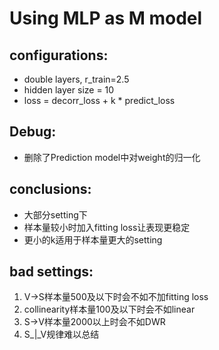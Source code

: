 # Using MLP as M model
## configurations:
- double layers, r_train=2.5
- hidden layer size = 10
- loss = decorr_loss +  k * predict_loss
## Debug:
- 删除了Prediction model中对weight的归一化
## conclusions:
- 大部分setting下
- 样本量较小时加入fitting loss让表现更稳定
- 更小的k适用于样本量更大的setting
## bad settings:
1. V->S样本量500及以下时会不如不加fitting loss
2. collinearity样本量100及以下时会不如linear
3. S->V样本量2000以上时会不如DWR
4. S_|_V规律难以总结